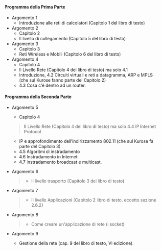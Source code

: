 #### Programma della Prima Parte
- Argomento 1
  -  Introduzione alle reti di calcolatori (Capitolo 1 del libro di testo)
- Argomento 2 
  - Capitolo 2
  -  Il livello di collegamento (Capitolo 5 del libro di testo)
- Argomento 3 
  -  Capitolo 3 
  -  Reti Wireless e Mobili (Capitolo 6 del libro di testo)
- Argomento 4 
  - Capitolo 4
  -  Il Livello Rete (Capitolo 4 del libro di testo) ma solo 4.1
  -  Introduzione, 4.2 Circuiti virtuali e reti a datagramma, ARP e MPLS (che sul Kurose fanno parte del Capitolo 2)
  - 4.3 Cosa c'è dentro ad un router.

#### Programma della Seconda Parte
- Argomento 5
  - Capitolo 4
  
  > Il Livello Rete (Capitolo 4 del libro di testo) ma solo 4.4 IP Internet Protocol
  - IP e approfondimento dell'indirizzamento 802.11 (che sul Kurose fa parte del Capitolo 3)
  - 4.5 Algoritmi di instradamento
  - 4.6 Instradamento in Internet
  - 4.7 Instradamento broadcast e multicast.
- Argomento 6 
  >- Il livello trasporto (Capitolo 3 del libro di testo)
- Argomento 7 
  >- Il livello Applicazioni (Capitolo 2 libro di testo, eccetto sezione 2.6.2)
- Argomento 8 
  >- Come creare un'applicazione di rete (i socket)
- Argomento 9 
  - Gestione della rete (cap. 9 del libro di testo, VI edizione). 